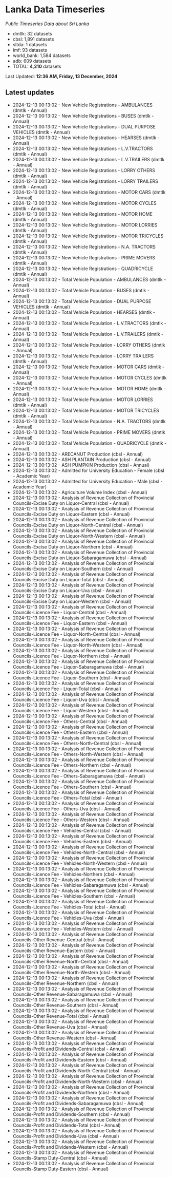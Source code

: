 # Lanka Data Timeseries
*Public Timeseries Data about Sri Lanka*

* dmtlk: 32 datasets
* cbsl: 1,891 datasets
* sltda: 1 datasets
* imf: 93 datasets
* world_bank: 1,584 datasets
* adb: 609 datasets
* TOTAL: **4,210** datasets

Last Updated: **12:36 AM, Friday, 13 December, 2024**

## Latest updates

* 2024-12-13 00:13:02 - New Vehicle Registrations - AMBULANCES (dmtlk - Annual)
* 2024-12-13 00:13:02 - New Vehicle Registrations - BUSES (dmtlk - Annual)
* 2024-12-13 00:13:02 - New Vehicle Registrations - DUAL PURPOSE VEHICLES (dmtlk - Annual)
* 2024-12-13 00:13:02 - New Vehicle Registrations - HEARSES (dmtlk - Annual)
* 2024-12-13 00:13:02 - New Vehicle Registrations - L.V.TRACTORS (dmtlk - Annual)
* 2024-12-13 00:13:02 - New Vehicle Registrations - L.V.TRAILERS (dmtlk - Annual)
* 2024-12-13 00:13:02 - New Vehicle Registrations - LORRY OTHERS (dmtlk - Annual)
* 2024-12-13 00:13:02 - New Vehicle Registrations - LORRY TRAILERS (dmtlk - Annual)
* 2024-12-13 00:13:02 - New Vehicle Registrations - MOTOR CARS (dmtlk - Annual)
* 2024-12-13 00:13:02 - New Vehicle Registrations - MOTOR CYCLES (dmtlk - Annual)
* 2024-12-13 00:13:02 - New Vehicle Registrations - MOTOR HOME (dmtlk - Annual)
* 2024-12-13 00:13:02 - New Vehicle Registrations - MOTOR LORRIES (dmtlk - Annual)
* 2024-12-13 00:13:02 - New Vehicle Registrations - MOTOR TRICYCLES (dmtlk - Annual)
* 2024-12-13 00:13:02 - New Vehicle Registrations - N.A. TRACTORS (dmtlk - Annual)
* 2024-12-13 00:13:02 - New Vehicle Registrations - PRIME MOVERS (dmtlk - Annual)
* 2024-12-13 00:13:02 - New Vehicle Registrations - QUADRICYCLE (dmtlk - Annual)
* 2024-12-13 00:13:02 - Total Vehicle Population - AMBULANCES (dmtlk - Annual)
* 2024-12-13 00:13:02 - Total Vehicle Population - BUSES (dmtlk - Annual)
* 2024-12-13 00:13:02 - Total Vehicle Population - DUAL PURPOSE VEHICLES (dmtlk - Annual)
* 2024-12-13 00:13:02 - Total Vehicle Population - HEARSES (dmtlk - Annual)
* 2024-12-13 00:13:02 - Total Vehicle Population - L.V.TRACTORS (dmtlk - Annual)
* 2024-12-13 00:13:02 - Total Vehicle Population - L.V.TRAILERS (dmtlk - Annual)
* 2024-12-13 00:13:02 - Total Vehicle Population - LORRY OTHERS (dmtlk - Annual)
* 2024-12-13 00:13:02 - Total Vehicle Population - LORRY TRAILERS (dmtlk - Annual)
* 2024-12-13 00:13:02 - Total Vehicle Population - MOTOR CARS (dmtlk - Annual)
* 2024-12-13 00:13:02 - Total Vehicle Population - MOTOR CYCLES (dmtlk - Annual)
* 2024-12-13 00:13:02 - Total Vehicle Population - MOTOR HOME (dmtlk - Annual)
* 2024-12-13 00:13:02 - Total Vehicle Population - MOTOR LORRIES (dmtlk - Annual)
* 2024-12-13 00:13:02 - Total Vehicle Population - MOTOR TRICYCLES (dmtlk - Annual)
* 2024-12-13 00:13:02 - Total Vehicle Population - N.A. TRACTORS (dmtlk - Annual)
* 2024-12-13 00:13:02 - Total Vehicle Population - PRIME MOVERS (dmtlk - Annual)
* 2024-12-13 00:13:02 - Total Vehicle Population - QUADRICYCLE (dmtlk - Annual)
* 2024-12-13 00:13:02 - ARECANUT Production (cbsl - Annual)
* 2024-12-13 00:13:02 - ASH PLANTAIN Production (cbsl - Annual)
* 2024-12-13 00:13:02 - ASH PUMPKIN Production (cbsl - Annual)
* 2024-12-13 00:13:02 - Admitted for University Education - Female (cbsl - Academic Year)
* 2024-12-13 00:13:02 - Admitted for University Education - Male (cbsl - Academic Year)
* 2024-12-13 00:13:02 - Agriculture Volume Index (cbsl - Annual)
* 2024-12-13 00:13:02 - Analysis of Revenue Collection of Provincial Councils-Excise Duty on Liquor-Central (cbsl - Annual)
* 2024-12-13 00:13:02 - Analysis of Revenue Collection of Provincial Councils-Excise Duty on Liquor-Eastern (cbsl - Annual)
* 2024-12-13 00:13:02 - Analysis of Revenue Collection of Provincial Councils-Excise Duty on Liquor-North-Central (cbsl - Annual)
* 2024-12-13 00:13:02 - Analysis of Revenue Collection of Provincial Councils-Excise Duty on Liquor-North-Western (cbsl - Annual)
* 2024-12-13 00:13:02 - Analysis of Revenue Collection of Provincial Councils-Excise Duty on Liquor-Northern (cbsl - Annual)
* 2024-12-13 00:13:02 - Analysis of Revenue Collection of Provincial Councils-Excise Duty on Liquor-Sabaragamuwa (cbsl - Annual)
* 2024-12-13 00:13:02 - Analysis of Revenue Collection of Provincial Councils-Excise Duty on Liquor-Southern (cbsl - Annual)
* 2024-12-13 00:13:02 - Analysis of Revenue Collection of Provincial Councils-Excise Duty on Liquor-Total (cbsl - Annual)
* 2024-12-13 00:13:02 - Analysis of Revenue Collection of Provincial Councils-Excise Duty on Liquor-Uva (cbsl - Annual)
* 2024-12-13 00:13:02 - Analysis of Revenue Collection of Provincial Councils-Excise Duty on Liquor-Western (cbsl - Annual)
* 2024-12-13 00:13:02 - Analysis of Revenue Collection of Provincial Councils-Licence Fee - Liquor-Central (cbsl - Annual)
* 2024-12-13 00:13:02 - Analysis of Revenue Collection of Provincial Councils-Licence Fee - Liquor-Eastern (cbsl - Annual)
* 2024-12-13 00:13:02 - Analysis of Revenue Collection of Provincial Councils-Licence Fee - Liquor-North-Central (cbsl - Annual)
* 2024-12-13 00:13:02 - Analysis of Revenue Collection of Provincial Councils-Licence Fee - Liquor-North-Western (cbsl - Annual)
* 2024-12-13 00:13:02 - Analysis of Revenue Collection of Provincial Councils-Licence Fee - Liquor-Northern (cbsl - Annual)
* 2024-12-13 00:13:02 - Analysis of Revenue Collection of Provincial Councils-Licence Fee - Liquor-Sabaragamuwa (cbsl - Annual)
* 2024-12-13 00:13:02 - Analysis of Revenue Collection of Provincial Councils-Licence Fee - Liquor-Southern (cbsl - Annual)
* 2024-12-13 00:13:02 - Analysis of Revenue Collection of Provincial Councils-Licence Fee - Liquor-Total (cbsl - Annual)
* 2024-12-13 00:13:02 - Analysis of Revenue Collection of Provincial Councils-Licence Fee - Liquor-Uva (cbsl - Annual)
* 2024-12-13 00:13:02 - Analysis of Revenue Collection of Provincial Councils-Licence Fee - Liquor-Western (cbsl - Annual)
* 2024-12-13 00:13:02 - Analysis of Revenue Collection of Provincial Councils-Licence Fee - Others-Central (cbsl - Annual)
* 2024-12-13 00:13:02 - Analysis of Revenue Collection of Provincial Councils-Licence Fee - Others-Eastern (cbsl - Annual)
* 2024-12-13 00:13:02 - Analysis of Revenue Collection of Provincial Councils-Licence Fee - Others-North-Central (cbsl - Annual)
* 2024-12-13 00:13:02 - Analysis of Revenue Collection of Provincial Councils-Licence Fee - Others-North-Western (cbsl - Annual)
* 2024-12-13 00:13:02 - Analysis of Revenue Collection of Provincial Councils-Licence Fee - Others-Northern (cbsl - Annual)
* 2024-12-13 00:13:02 - Analysis of Revenue Collection of Provincial Councils-Licence Fee - Others-Sabaragamuwa (cbsl - Annual)
* 2024-12-13 00:13:02 - Analysis of Revenue Collection of Provincial Councils-Licence Fee - Others-Southern (cbsl - Annual)
* 2024-12-13 00:13:02 - Analysis of Revenue Collection of Provincial Councils-Licence Fee - Others-Total (cbsl - Annual)
* 2024-12-13 00:13:02 - Analysis of Revenue Collection of Provincial Councils-Licence Fee - Others-Uva (cbsl - Annual)
* 2024-12-13 00:13:02 - Analysis of Revenue Collection of Provincial Councils-Licence Fee - Others-Western (cbsl - Annual)
* 2024-12-13 00:13:02 - Analysis of Revenue Collection of Provincial Councils-Licence Fee - Vehicles-Central (cbsl - Annual)
* 2024-12-13 00:13:02 - Analysis of Revenue Collection of Provincial Councils-Licence Fee - Vehicles-Eastern (cbsl - Annual)
* 2024-12-13 00:13:02 - Analysis of Revenue Collection of Provincial Councils-Licence Fee - Vehicles-North-Central (cbsl - Annual)
* 2024-12-13 00:13:02 - Analysis of Revenue Collection of Provincial Councils-Licence Fee - Vehicles-North-Western (cbsl - Annual)
* 2024-12-13 00:13:02 - Analysis of Revenue Collection of Provincial Councils-Licence Fee - Vehicles-Northern (cbsl - Annual)
* 2024-12-13 00:13:02 - Analysis of Revenue Collection of Provincial Councils-Licence Fee - Vehicles-Sabaragamuwa (cbsl - Annual)
* 2024-12-13 00:13:02 - Analysis of Revenue Collection of Provincial Councils-Licence Fee - Vehicles-Southern (cbsl - Annual)
* 2024-12-13 00:13:02 - Analysis of Revenue Collection of Provincial Councils-Licence Fee - Vehicles-Total (cbsl - Annual)
* 2024-12-13 00:13:02 - Analysis of Revenue Collection of Provincial Councils-Licence Fee - Vehicles-Uva (cbsl - Annual)
* 2024-12-13 00:13:02 - Analysis of Revenue Collection of Provincial Councils-Licence Fee - Vehicles-Western (cbsl - Annual)
* 2024-12-13 00:13:02 - Analysis of Revenue Collection of Provincial Councils-Other Revenue-Central (cbsl - Annual)
* 2024-12-13 00:13:02 - Analysis of Revenue Collection of Provincial Councils-Other Revenue-Eastern (cbsl - Annual)
* 2024-12-13 00:13:02 - Analysis of Revenue Collection of Provincial Councils-Other Revenue-North-Central (cbsl - Annual)
* 2024-12-13 00:13:02 - Analysis of Revenue Collection of Provincial Councils-Other Revenue-North-Western (cbsl - Annual)
* 2024-12-13 00:13:02 - Analysis of Revenue Collection of Provincial Councils-Other Revenue-Northern (cbsl - Annual)
* 2024-12-13 00:13:02 - Analysis of Revenue Collection of Provincial Councils-Other Revenue-Sabaragamuwa (cbsl - Annual)
* 2024-12-13 00:13:02 - Analysis of Revenue Collection of Provincial Councils-Other Revenue-Southern (cbsl - Annual)
* 2024-12-13 00:13:02 - Analysis of Revenue Collection of Provincial Councils-Other Revenue-Total (cbsl - Annual)
* 2024-12-13 00:13:02 - Analysis of Revenue Collection of Provincial Councils-Other Revenue-Uva (cbsl - Annual)
* 2024-12-13 00:13:02 - Analysis of Revenue Collection of Provincial Councils-Other Revenue-Western (cbsl - Annual)
* 2024-12-13 00:13:02 - Analysis of Revenue Collection of Provincial Councils-Profit and Dividends-Central (cbsl - Annual)
* 2024-12-13 00:13:02 - Analysis of Revenue Collection of Provincial Councils-Profit and Dividends-Eastern (cbsl - Annual)
* 2024-12-13 00:13:02 - Analysis of Revenue Collection of Provincial Councils-Profit and Dividends-North-Central (cbsl - Annual)
* 2024-12-13 00:13:02 - Analysis of Revenue Collection of Provincial Councils-Profit and Dividends-North-Western (cbsl - Annual)
* 2024-12-13 00:13:02 - Analysis of Revenue Collection of Provincial Councils-Profit and Dividends-Northern (cbsl - Annual)
* 2024-12-13 00:13:02 - Analysis of Revenue Collection of Provincial Councils-Profit and Dividends-Sabaragamuwa (cbsl - Annual)
* 2024-12-13 00:13:02 - Analysis of Revenue Collection of Provincial Councils-Profit and Dividends-Southern (cbsl - Annual)
* 2024-12-13 00:13:02 - Analysis of Revenue Collection of Provincial Councils-Profit and Dividends-Total (cbsl - Annual)
* 2024-12-13 00:13:02 - Analysis of Revenue Collection of Provincial Councils-Profit and Dividends-Uva (cbsl - Annual)
* 2024-12-13 00:13:02 - Analysis of Revenue Collection of Provincial Councils-Profit and Dividends-Western (cbsl - Annual)
* 2024-12-13 00:13:02 - Analysis of Revenue Collection of Provincial Councils-Stamp Duty-Central (cbsl - Annual)
* 2024-12-13 00:13:02 - Analysis of Revenue Collection of Provincial Councils-Stamp Duty-Eastern (cbsl - Annual)